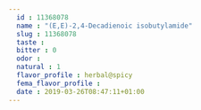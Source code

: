 ```yaml
---
  id : 11368078
  name : "(E,E)-2,4-Decadienoic isobutylamide"
  slug : 11368078
  taste : 
  bitter : 0
  odor : 
  natural : 1
  flavor_profile : herbal@spicy
  fema_flavor_profile : 
  date : 2019-03-26T08:47:11+01:00
---
```



